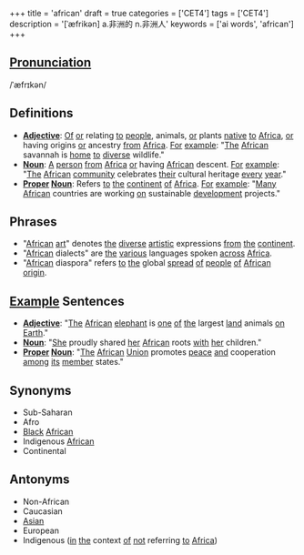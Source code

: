 +++
title = 'african'
draft = true
categories = ['CET4']
tags = ['CET4']
description = '[ˈæfrikən] a.非洲的 n.非洲人'
keywords = ['ai words', 'african']
+++

## [Pronunciation](/post/pronunciation/)
/ˈæfrɪkən/

## Definitions
- **[Adjective](/post/adjective/)**: [Of](/post/of/) [or](/post/or/) relating [to](/post/to/) [people](/post/people/), animals, [or](/post/or/) plants [native](/post/native/) [to](/post/to/) [Africa](/post/africa/), [or](/post/or/) having origins [or](/post/or/) ancestry [from](/post/from/) [Africa](/post/africa/). [For](/post/for/) [example](/post/example/): "[The](/post/the/) [African](/post/african/) savannah is [home](/post/home/) [to](/post/to/) [diverse](/post/diverse/) wildlife."
- **[Noun](/post/noun/)**: [A](/post/a/) [person](/post/person/) [from](/post/from/) [Africa](/post/africa/) [or](/post/or/) having [African](/post/african/) descent. [For](/post/for/) [example](/post/example/): "[The](/post/the/) [African](/post/african/) [community](/post/community/) celebrates [their](/post/their/) cultural heritage [every](/post/every/) [year](/post/year/)."
- **[Proper](/post/proper/) [Noun](/post/noun/)**: Refers [to](/post/to/) [the](/post/the/) [continent](/post/continent/) [of](/post/of/) [Africa](/post/africa/). [For](/post/for/) [example](/post/example/): "[Many](/post/many/) [African](/post/african/) countries are working [on](/post/on/) sustainable [development](/post/development/) projects."

## Phrases
- "[African](/post/african/) [art](/post/art/)" denotes [the](/post/the/) [diverse](/post/diverse/) [artistic](/post/artistic/) expressions [from](/post/from/) [the](/post/the/) [continent](/post/continent/).
- "[African](/post/african/) dialects" are [the](/post/the/) [various](/post/various/) languages spoken [across](/post/across/) [Africa](/post/africa/).
- "[African](/post/african/) diaspora" refers [to](/post/to/) [the](/post/the/) global [spread](/post/spread/) [of](/post/of/) [people](/post/people/) [of](/post/of/) [African](/post/african/) [origin](/post/origin/).

## [Example](/post/example/) Sentences
- **[Adjective](/post/adjective/)**: "[The](/post/the/) [African](/post/african/) [elephant](/post/elephant/) is [one](/post/one/) [of](/post/of/) [the](/post/the/) largest [land](/post/land/) animals [on](/post/on/) [Earth](/post/earth/)."
- **[Noun](/post/noun/)**: "[She](/post/she/) proudly shared [her](/post/her/) [African](/post/african/) roots [with](/post/with/) [her](/post/her/) children."
- **[Proper](/post/proper/) [Noun](/post/noun/)**: "[The](/post/the/) [African](/post/african/) [Union](/post/union/) promotes [peace](/post/peace/) [and](/post/and/) cooperation [among](/post/among/) [its](/post/its/) [member](/post/member/) states."

## Synonyms
- Sub-Saharan
- Afro
- [Black](/post/black/) [African](/post/african/)
- Indigenous [African](/post/african/)
- Continental

## Antonyms
- Non-African
- Caucasian
- [Asian](/post/asian/)
- European
- Indigenous ([in](/post/in/) [the](/post/the/) context [of](/post/of/) [not](/post/not/) referring [to](/post/to/) [Africa](/post/africa/))
